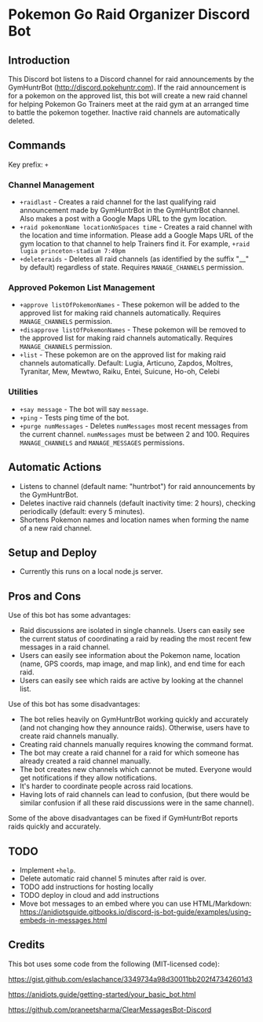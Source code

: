 # Pokemon Go Raid Organizer Discord Bot

## Introduction

This Discord bot listens to a Discord channel for raid announcements by the GymHuntrBot (http://discord.pokehuntr.com). If the raid announcement is for a pokemon on the approved list, this bot will create a new raid channel for helping Pokemon Go Trainers meet at the raid gym at an arranged time to battle the pokemon together. Inactive raid channels are automatically deleted. 

## Commands

Key prefix: `+`

### Channel Management

- `+raidlast` - Creates a raid channel for the last qualifying raid announcement made by GymHuntrBot in the GymHuntrBot channel. Also makes a post with a Google Maps URL to the gym location.
- `+raid pokemonName locationNoSpaces time` - Creates a raid channel with the location and time information. Please add a Google Maps URL of the gym location to that channel to help Trainers find it. For example, `+raid lugia princeton-stadium 7:49pm`
- `+deleteraids` - Deletes all raid channels (as identified by the suffix "__" by default) regardless of state. Requires `MANAGE_CHANNELS` permission.

### Approved Pokemon List Management

- `+approve listOfPokemonNames` - These pokemon will be added to the approved list for making raid channels automatically. Requires `MANAGE_CHANNELS` permission.
- `+disapprove listOfPokemonNames` - These pokemon will be removed to the approved list for making raid channels automatically. Requires `MANAGE_CHANNELS` permission.
- `+list` - These pokemon are on the approved list for making raid channels automatically. Default: Lugia, Articuno, Zapdos, Moltres, Tyranitar, Mew, Mewtwo, Raiku, Entei, Suicune, Ho-oh, Celebi

### Utilities

- `+say message` - The bot will say `message`.
- `+ping` - Tests ping time of the bot.
- `+purge numMessages` - Deletes `numMessages` most recent messages from the current channel. `numMessages` must be between 2 and 100. Requires `MANAGE_CHANNELS` and `MANAGE_MESSAGES` permissions. 

## Automatic Actions

- Listens to channel (default name: "huntrbot") for raid announcements by the GymHuntrBot.
- Deletes inactive raid channels (default inactivity time: 2 hours), checking periodically (default: every 5 minutes).
- Shortens Pokemon names and location names when forming the name of a new raid channel.

## Setup and Deploy

- Currently this runs on a local node.js server.

## Pros and Cons

Use of this bot has some advantages:
- Raid discussions are isolated in single channels. Users can easily see the current status of coordinating a raid by reading the most recent few messages in a raid channel.
- Users can easily see information about the Pokemon name, location (name, GPS coords, map image, and map link), and end time for each raid.
- Users can easily see which raids are active by looking at the channel list.

Use of this bot has some disadvantages:
- The bot relies heavily on GymHuntrBot working quickly and accurately (and not changing how they announce raids). Otherwise, users have to create raid channels manually.
- Creating raid channels manually requires knowing the command format.
- The bot may create a raid channel for a raid for which someone has already created a raid channel manually. 
- The bot creates new channels which cannot be muted. Everyone would get notifications if they allow notifications. 
- It's harder to coordinate people across raid locations.
- Having lots of raid channels can lead to confusion, (but there would be similar confusion if all these raid discussions were in the same channel).

Some of the above disadvantages can be fixed if GymHuntrBot reports raids quickly and accurately.

## TODO

- Implement `+help`.
- Delete automatic raid channel 5 minutes after raid is over.
- TODO add instructions for hosting locally
- TODO deploy in cloud and add instructions
- Move bot messages to an embed where you can use HTML/Markdown: https://anidiotsguide.gitbooks.io/discord-js-bot-guide/examples/using-embeds-in-messages.html

## Credits

This bot uses some code from the following (MIT-licensed code):

https://gist.github.com/eslachance/3349734a98d30011bb202f47342601d3

https://anidiots.guide/getting-started/your_basic_bot.html

https://github.com/praneetsharma/ClearMessagesBot-Discord
